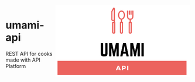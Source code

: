 
<img src="/umami-api.png" height="200px" align="right"/>

# umami-api
REST API for cooks made with API Platform 
